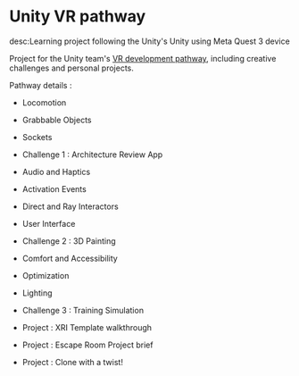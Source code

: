 # Unity VR pathway

desc:Learning project following the Unity's  Unity using Meta Quest 3 device

Project for the Unity team's [VR development pathway](https://learitm/pathway/vr-development), including creative challenges and personal projects.

Pathway details :

- Locomotion
- Grabbable Objects
- Sockets
- Challenge 1 : Architecture Review App

- Audio and Haptics
- Activation Events
- Direct and Ray Interactors
- User Interface
- Challenge 2 : 3D Painting

- Comfort and Accessibility
- Optimization
- Lighting
- Challenge 3 : Training Simulation

- Project : XRI Template walkthrough
- Project : Escape Room Project brief
- Project : Clone with a twist!